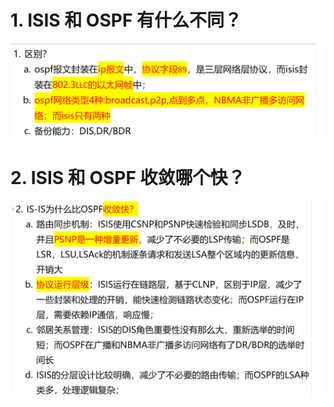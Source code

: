 # 1. ISIS 和 OSPF 有什么不同？

![alt text](images/面试题---和其他协议比较/image.png)

# 2. ISIS 和 OSPF 收敛哪个快？

![alt text](images/面试题---和其他协议比较/image-1.png)

